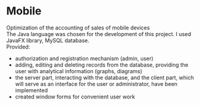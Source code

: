 # Mobile
Optimization of the accounting of sales of mobile devices  
The Java language was chosen for the development of this project. I used JavaFX library, MySQL database.  
Provided:  
+ authorization and registration mechanism (admin, user)  
+ adding, editing and deleting records from the database, providing the user with analytical information (graphs, diagrams)  
+ the server part, interacting with the database, and the client part, which will serve as an interface for the user or administrator, have been implemented  
+ created window forms for convenient user work  
